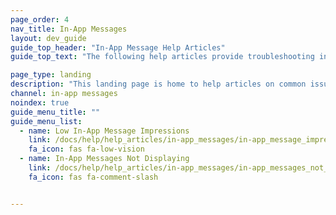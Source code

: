 ```yaml
---
page_order: 4
nav_title: In-App Messages
layout: dev_guide
guide_top_header: "In-App Message Help Articles"
guide_top_text: "The following help articles provide troubleshooting information for common issues with in-app messages."

page_type: landing
description: "This landing page is home to help articles on common issues with in-app messages."
channel: in-app messages
noindex: true
guide_menu_title: ""
guide_menu_list:
  - name: Low In-App Message Impressions
    link: /docs/help/help_articles/in-app_messages/in-app_message_impressions_appear_lower_than_expected/
    fa_icon: fas fa-low-vision
  - name: In-App Messages Not Displaying
    link: /docs/help/help_articles/in-app_messages/in-app_messages_not_displaying/
    fa_icon: fas fa-comment-slash


---
```

